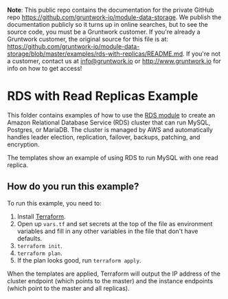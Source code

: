 **Note**: This public repo contains the documentation for the private GitHub repo <https://github.com/gruntwork-io/module-data-storage>.
We publish the documentation publicly so it turns up in online searches, but to see the source code, you must be a Gruntwork customer.
If you're already a Gruntwork customer, the original source for this file is at: <https://github.com/gruntwork-io/module-data-storage/blob/master/examples/rds-with-replicas/README.md>.
If you're not a customer, contact us at <info@gruntwork.io> or <http://www.gruntwork.io> for info on how to get access!

# RDS with Read Replicas Example

This folder contains examples of how to use the [RDS module](/modules/rds) to create an Amazon
Relational Database Service (RDS) cluster that can run MySQL, Postgres, or MariaDB. The cluster is managed by AWS and
automatically handles leader election, replication, failover, backups, patching, and encryption.

The templates show an example of using RDS to run MySQL with one read replica.

## How do you run this example?

To run this example, you need to:

1. Install [Terraform](https://www.terraform.io/).
1. Open up `vars.tf` and set secrets at the top of the file as environment variables and fill in any other variables in
   the file that don't have defaults.
1. `terraform init`.
1. `terraform plan`.
1. If the plan looks good, run `terraform apply`.

When the templates are applied, Terraform will output the IP address of the cluster endpoint (which points to the
master) and the instance endpoints (which point to the master and all replicas).